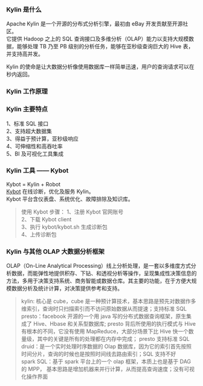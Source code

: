 
### Kylin 是什么
Apache Kylin 是一个开源的分布式分析引擎，最初由 eBay 开发贡献至开源社区。  
它提供 Hadoop 之上的 SQL 查询接口及多维分析（OLAP）能力以支持大规模数据，能够处理 TB 乃至 PB 级别的分析任务，能够在亚秒级查询巨大的 Hive 表，并支持高并发。  

Kylin 的使命是让大数据分析像使用数据库一样简单迅速，用户的查询请求可以在秒内返回。  

### Kylin 工作原理

### Kylin 主要特点
1、标准 SQL 接口  
2、支持超大数据集  
3、得益于预计算，亚秒级响应  
4、可伸缩性和高吞吐率  
5、BI 及可视化工具集成  

### Kylin 工具 —— Kybot 
Kybot = Kylin + Robot  
[Kybot](https://kybot.io/home) 在线诊断，优化及服务 Kylin。  
Kybot 平台含仪表盘、系统优化、故障排除及知识库。  

> 使用 Kybot 步骤：
> 1、注册 Kybot 官网账号  
> 2、下载 Kybot client  
> 3、执行 kybot/kybot.sh 生成诊断包  
> 4、上传诊断包  

### Kylin 与其他 OLAP 大数据分析框架
OLAP（On-Line Analytical Processing）线上分析处理，是一套以多维度方式分析数据，而能弹性地提供积存、下钻、和透视分析等操作，呈现集成性决策信息的方法，多用于决策支持系统、商务智能或数据仓库。其主要的功能，在于方便大规模数据分析及统计计算，对决策提供参考和支持。  

> kylin: 核心是 cube，cube 是一种预计算技术，基本思路是预先对数据作多维索引，查询时只扫描索引而不访问原始数据从而提速；支持标准 SQL  
> presto：facebook 开源的一个用 java 写的分布式数据查询框架，原生集成了 Hive、Hbase 和关系型数据库;
>         presto 背后所使用的执行模式与 Hive 有根本的不同，它没有使用 MapReduce，大部分场景下比 Hive 快一个数量级，其中的关键是所有的处理都在内存中完成；
>         presto 支持标准 SQL  
> druid：是一个实时处理时序数据的 Olap 数据库，因为它的索引首先按照时间分片，查询的时候也是按照时间线去路由索引；SQL 支持不好   
> spark SQL：基于 spark 平台上的一个 olap 框架，本质上也是基于 DAG 的 MPP， 基本思路是增加机器来并行计算，从而提高查询速度；没有可视化操作界面  

